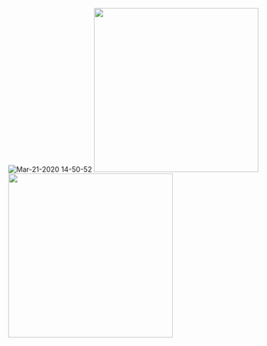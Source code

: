 

![Mar-21-2020 14-50-52](https://user-images.githubusercontent.com/26485327/77221295-77062280-6b83-11ea-9f53-ec7a83c78d61.gif)
<img width="330" src="https://user-images.githubusercontent.com/26485327/77221374-1deabe80-6b84-11ea-8731-c86ed8318901.png">
<img width="330" src="https://user-images.githubusercontent.com/26485327/77221382-33f87f00-6b84-11ea-946b-746c30027284.png">
